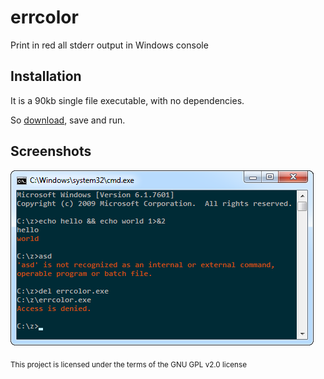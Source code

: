# errcolor
Print in red all stderr output in Windows console

## Installation

It is a 90kb single file executable, with no dependencies.

So [download][release], save and run.

## Screenshots

![Screenshot][ss]

<sub>This project is licensed under the terms of the GNU GPL v2.0 license</sub>

[release]: https://github.com/kobilutil/errcolor/releases/latest
[ss]: https://github.com/kobilutil/errcolor/raw/master/images/screenshot.png "Screenshot"
